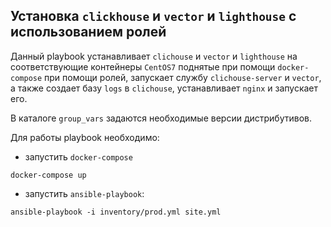 ## Установка `clickhouse` и `vector` и `lighthouse` с использованием ролей

Данный playbook устанавливает `clichouse` и `vector` и `lighthouse` на соответствующие контейнеры `CentOS7` поднятые при помощи `docker-compose` при помощи ролей, запускает службу `clichouse-server` и `vector`, а также создает базу `logs` в `clichouse`, устанавливает `nginx` и запускает его. 

В каталоге `group_vars` задаются необходимые версии дистрибутивов.

Для работы playbook необходимо:
 - запустить `docker-compose`
```shell
docker-compose up
```
 - запустить `ansible-playbook`:
```shell
ansible-playbook -i inventory/prod.yml site.yml
```

